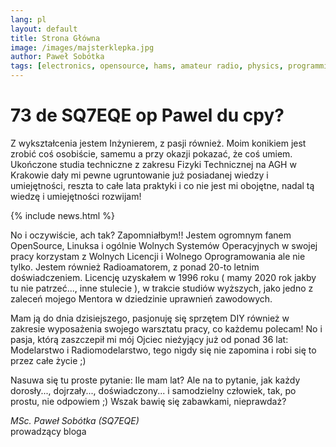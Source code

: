 ```yaml
---
lang: pl
layout: default
title: Strona Główna
image: /images/majsterklepka.jpg
author: Paweł Sobótka
tags: [electronics, opensource, hams, amateur radio, physics, programming, avr, sbc, arduino, diy, modeller, radio hobby]
---
```


# 73 de SQ7EQE op Pawel du cpy?

Z wykształcenia jestem Inżynierem, z pasji również. Moim konikiem jest zrobić coś osobiście, samemu a przy okazji pokazać, że coś umiem. Ukończone studia techniczne z zakresu Fizyki Technicznej na AGH w Krakowie dały mi pewne ugruntowanie już posiadanej wiedzy i umiejętności, reszta to całe lata praktyki i co nie jest mi obojętne, nadal tą wiedzę i umiejętności rozwijam!

{% include news.html %}

No i oczywiście, ach tak? Zapomniałbym!! Jestem ogromnym fanem OpenSource, Linuksa i ogólnie Wolnych Systemów Operacyjnych  w swojej pracy korzystam z Wolnych Licencji i Wolnego Oprogramowania ale nie tylko. Jestem również Radioamatorem, z ponad 20-to letnim doświadczeniem. Licencję uzyskałem w 1996 roku ( mamy 2020 rok jakby tu nie patrzeć..., inne stulecie ), w trakcie studiów wyższych, jako jedno z zaleceń mojego Mentora w dziedzinie uprawnień zawodowych. 

Mam ją do dnia dzisiejszego, pasjonuję się sprzętem DIY również w zakresie wyposażenia swojego warsztatu pracy, co każdemu polecam! No i pasja, którą zaszczepił mi mój Ojciec nieżyjący już od ponad 36 lat: Modelarstwo i Radiomodelarstwo, tego nigdy się nie zapomina i robi się to przez całe życie ;)

Nasuwa się tu proste pytanie: Ile mam lat? Ale na to pytanie, jak każdy dorosły..., dojrzały..., doświadczony... i samodzielny człowiek, tak, po prostu, nie odpowiem ;) Wszak bawię się zabawkami, nieprawdaż?

_MSc. Paweł Sobótka (SQ7EQE)_  
prowadzący bloga
